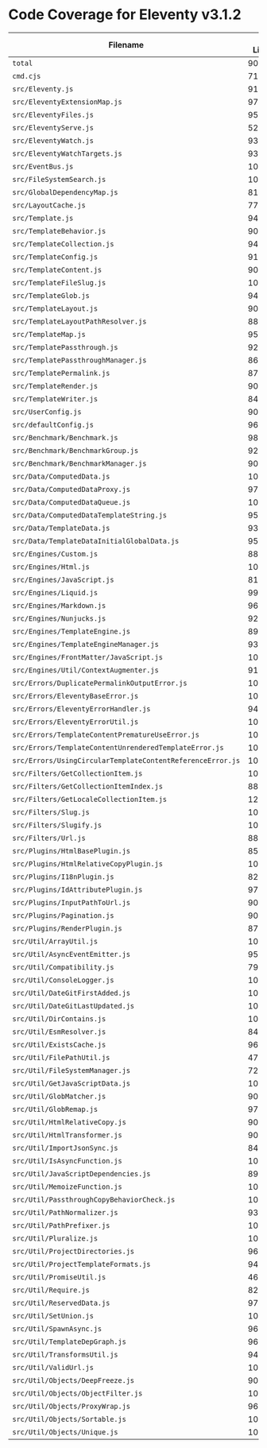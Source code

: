 # Code Coverage for Eleventy v3.1.2

| Filename                                                   | % Lines | % Statements | % Functions | % Branches |
| ---------------------------------------------------------- | ------- | ------------ | ----------- | ---------- |
| `total`                                                    | 90.67%  | 90.67%       | 90.51%      | 89.18%     |
| `cmd.cjs`                                                  | 71.61%  | 71.61%       | 25%         | 68.18%     |
| `src/Eleventy.js`                                          | 91.11%  | 91.11%       | 87.09%      | 84.15%     |
| `src/EleventyExtensionMap.js`                              | 97.18%  | 97.18%       | 96.15%      | 94.31%     |
| `src/EleventyFiles.js`                                     | 95.39%  | 95.39%       | 95.74%      | 90.99%     |
| `src/EleventyServe.js`                                     | 52.33%  | 52.33%       | 69.56%      | 58.33%     |
| `src/EleventyWatch.js`                                     | 93.12%  | 93.12%       | 94.44%      | 91.66%     |
| `src/EleventyWatchTargets.js`                              | 93.29%  | 93.29%       | 90%         | 90.47%     |
| `src/EventBus.js`                                          | 100%    | 100%         | 100%        | 100%       |
| `src/FileSystemSearch.js`                                  | 100%    | 100%         | 100%        | 100%       |
| `src/GlobalDependencyMap.js`                               | 81.85%  | 81.85%       | 85%         | 88.23%     |
| `src/LayoutCache.js`                                       | 77.55%  | 77.55%       | 87.5%       | 87.5%      |
| `src/Template.js`                                          | 94.91%  | 94.91%       | 93.84%      | 90.73%     |
| `src/TemplateBehavior.js`                                  | 90.58%  | 90.58%       | 100%        | 84.21%     |
| `src/TemplateCollection.js`                                | 94.8%   | 94.8%        | 87.5%       | 95.23%     |
| `src/TemplateConfig.js`                                    | 91.85%  | 91.85%       | 82.35%      | 92.66%     |
| `src/TemplateContent.js`                                   | 90.24%  | 90.24%       | 91.83%      | 87.02%     |
| `src/TemplateFileSlug.js`                                  | 100%    | 100%         | 100%        | 100%       |
| `src/TemplateGlob.js`                                      | 94.28%  | 94.28%       | 100%        | 91.66%     |
| `src/TemplateLayout.js`                                    | 90.83%  | 90.83%       | 83.33%      | 88.57%     |
| `src/TemplateLayoutPathResolver.js`                        | 88.97%  | 88.97%       | 75%         | 90.9%      |
| `src/TemplateMap.js`                                       | 95.17%  | 95.17%       | 94.87%      | 94.65%     |
| `src/TemplatePassthrough.js`                               | 92.8%   | 92.8%        | 100%        | 90%        |
| `src/TemplatePassthroughManager.js`                        | 86.95%  | 86.95%       | 96.29%      | 83.52%     |
| `src/TemplatePermalink.js`                                 | 87.69%  | 87.69%       | 91.66%      | 92.95%     |
| `src/TemplateRender.js`                                    | 90.06%  | 90.06%       | 100%        | 91.5%      |
| `src/TemplateWriter.js`                                    | 84.64%  | 84.64%       | 83.33%      | 74.69%     |
| `src/UserConfig.js`                                        | 90.96%  | 90.96%       | 78.57%      | 87.36%     |
| `src/defaultConfig.js`                                     | 96.06%  | 96.06%       | 100%        | 66.66%     |
| `src/Benchmark/Benchmark.js`                               | 98.18%  | 98.18%       | 100%        | 92.3%      |
| `src/Benchmark/BenchmarkGroup.js`                          | 92.59%  | 92.59%       | 81.81%      | 95.45%     |
| `src/Benchmark/BenchmarkManager.js`                        | 90.41%  | 90.41%       | 77.77%      | 87.5%      |
| `src/Data/ComputedData.js`                                 | 100%    | 100%         | 100%        | 100%       |
| `src/Data/ComputedDataProxy.js`                            | 97.7%   | 97.7%        | 100%        | 94.44%     |
| `src/Data/ComputedDataQueue.js`                            | 100%    | 100%         | 100%        | 100%       |
| `src/Data/ComputedDataTemplateString.js`                   | 95.71%  | 95.71%       | 100%        | 85.71%     |
| `src/Data/TemplateData.js`                                 | 93.09%  | 93.09%       | 94.11%      | 88.12%     |
| `src/Data/TemplateDataInitialGlobalData.js`                | 95%     | 95%          | 100%        | 83.33%     |
| `src/Engines/Custom.js`                                    | 88.2%   | 88.2%        | 100%        | 86.59%     |
| `src/Engines/Html.js`                                      | 100%    | 100%         | 100%        | 100%       |
| `src/Engines/JavaScript.js`                                | 81.25%  | 81.25%       | 93.75%      | 86.44%     |
| `src/Engines/Liquid.js`                                    | 99.09%  | 99.09%       | 100%        | 95.94%     |
| `src/Engines/Markdown.js`                                  | 96%     | 96%          | 85.71%      | 92.59%     |
| `src/Engines/Nunjucks.js`                                  | 92.32%  | 92.32%       | 100%        | 87.5%      |
| `src/Engines/TemplateEngine.js`                            | 89.32%  | 89.32%       | 83.87%      | 92.68%     |
| `src/Engines/TemplateEngineManager.js`                     | 93.78%  | 93.78%       | 100%        | 92.64%     |
| `src/Engines/FrontMatter/JavaScript.js`                    | 100%    | 100%         | 100%        | 100%       |
| `src/Engines/Util/ContextAugmenter.js`                     | 91.04%  | 91.04%       | 50%         | 88.23%     |
| `src/Errors/DuplicatePermalinkOutputError.js`              | 100%    | 100%         | 100%        | 100%       |
| `src/Errors/EleventyBaseError.js`                          | 100%    | 100%         | 100%        | 100%       |
| `src/Errors/EleventyErrorHandler.js`                       | 94.07%  | 94.07%       | 100%        | 77.77%     |
| `src/Errors/EleventyErrorUtil.js`                          | 100%    | 100%         | 100%        | 100%       |
| `src/Errors/TemplateContentPrematureUseError.js`           | 100%    | 100%         | 100%        | 100%       |
| `src/Errors/TemplateContentUnrenderedTemplateError.js`     | 100%    | 100%         | 100%        | 100%       |
| `src/Errors/UsingCircularTemplateContentReferenceError.js` | 100%    | 100%         | 100%        | 100%       |
| `src/Filters/GetCollectionItem.js`                         | 100%    | 100%         | 100%        | 87.5%      |
| `src/Filters/GetCollectionItemIndex.js`                    | 88.23%  | 88.23%       | 100%        | 77.77%     |
| `src/Filters/GetLocaleCollectionItem.js`                   | 12.76%  | 12.76%       | 0%          | 100%       |
| `src/Filters/Slug.js`                                      | 100%    | 100%         | 100%        | 100%       |
| `src/Filters/Slugify.js`                                   | 100%    | 100%         | 100%        | 100%       |
| `src/Filters/Url.js`                                       | 88.57%  | 88.57%       | 100%        | 93.75%     |
| `src/Plugins/HtmlBasePlugin.js`                            | 85%     | 85%          | 100%        | 86.95%     |
| `src/Plugins/HtmlRelativeCopyPlugin.js`                    | 100%    | 100%         | 100%        | 100%       |
| `src/Plugins/I18nPlugin.js`                                | 82.96%  | 82.96%       | 100%        | 80.55%     |
| `src/Plugins/IdAttributePlugin.js`                         | 97.27%  | 97.27%       | 100%        | 90%        |
| `src/Plugins/InputPathToUrl.js`                            | 90.05%  | 90.05%       | 100%        | 78.12%     |
| `src/Plugins/Pagination.js`                                | 90.23%  | 90.23%       | 95%         | 84%        |
| `src/Plugins/RenderPlugin.js`                              | 87.69%  | 87.69%       | 86.36%      | 77.77%     |
| `src/Util/ArrayUtil.js`                                    | 100%    | 100%         | 100%        | 100%       |
| `src/Util/AsyncEventEmitter.js`                            | 95.45%  | 95.45%       | 100%        | 89.47%     |
| `src/Util/Compatibility.js`                                | 79.66%  | 79.66%       | 75%         | 77.77%     |
| `src/Util/ConsoleLogger.js`                                | 100%    | 100%         | 95%         | 100%       |
| `src/Util/DateGitFirstAdded.js`                            | 100%    | 100%         | 100%        | 100%       |
| `src/Util/DateGitLastUpdated.js`                           | 100%    | 100%         | 100%        | 100%       |
| `src/Util/DirContains.js`                                  | 100%    | 100%         | 100%        | 100%       |
| `src/Util/EsmResolver.js`                                  | 84.9%   | 84.9%        | 100%        | 85.71%     |
| `src/Util/ExistsCache.js`                                  | 96.77%  | 96.77%       | 85.71%      | 100%       |
| `src/Util/FilePathUtil.js`                                 | 47.36%  | 47.36%       | 50%         | 100%       |
| `src/Util/FileSystemManager.js`                            | 72.91%  | 72.91%       | 66.66%      | 87.5%      |
| `src/Util/GetJavaScriptData.js`                            | 100%    | 100%         | 100%        | 100%       |
| `src/Util/GlobMatcher.js`                                  | 90.9%   | 90.9%        | 100%        | 66.66%     |
| `src/Util/GlobRemap.js`                                    | 97.64%  | 97.64%       | 90%         | 100%       |
| `src/Util/HtmlRelativeCopy.js`                             | 90.6%   | 90.6%        | 100%        | 89.18%     |
| `src/Util/HtmlTransformer.js`                              | 90.11%  | 90.11%       | 88.88%      | 90.69%     |
| `src/Util/ImportJsonSync.js`                               | 84.41%  | 84.41%       | 83.33%      | 92.3%      |
| `src/Util/IsAsyncFunction.js`                              | 100%    | 100%         | 50%         | 100%       |
| `src/Util/JavaScriptDependencies.js`                       | 89.09%  | 89.09%       | 50%         | 85.71%     |
| `src/Util/MemoizeFunction.js`                              | 100%    | 100%         | 100%        | 100%       |
| `src/Util/PassthroughCopyBehaviorCheck.js`                 | 100%    | 100%         | 100%        | 100%       |
| `src/Util/PathNormalizer.js`                               | 93.1%   | 93.1%        | 100%        | 86.66%     |
| `src/Util/PathPrefixer.js`                                 | 100%    | 100%         | 100%        | 100%       |
| `src/Util/Pluralize.js`                                    | 100%    | 100%         | 100%        | 100%       |
| `src/Util/ProjectDirectories.js`                           | 96.74%  | 96.74%       | 97.29%      | 96.11%     |
| `src/Util/ProjectTemplateFormats.js`                       | 94.02%  | 94.02%       | 90%         | 94.73%     |
| `src/Util/PromiseUtil.js`                                  | 46.66%  | 46.66%       | 100%        | 66.66%     |
| `src/Util/Require.js`                                      | 82.94%  | 82.94%       | 75%         | 82.05%     |
| `src/Util/ReservedData.js`                                 | 97.1%   | 97.1%        | 100%        | 92.85%     |
| `src/Util/SetUnion.js`                                     | 100%    | 100%         | 100%        | 100%       |
| `src/Util/SpawnAsync.js`                                   | 96.55%  | 96.55%       | 100%        | 87.5%      |
| `src/Util/TemplateDepGraph.js`                             | 96.25%  | 96.25%       | 100%        | 93.61%     |
| `src/Util/TransformsUtil.js`                               | 94.28%  | 94.28%       | 100%        | 83.33%     |
| `src/Util/ValidUrl.js`                                     | 100%    | 100%         | 100%        | 100%       |
| `src/Util/Objects/DeepFreeze.js`                           | 90%     | 90%          | 100%        | 80%        |
| `src/Util/Objects/ObjectFilter.js`                         | 100%    | 100%         | 100%        | 80%        |
| `src/Util/Objects/ProxyWrap.js`                            | 96.61%  | 96.61%       | 100%        | 94.73%     |
| `src/Util/Objects/Sortable.js`                             | 100%    | 100%         | 100%        | 100%       |
| `src/Util/Objects/Unique.js`                               | 100%    | 100%         | 100%        | 100%       |
